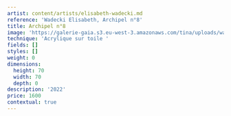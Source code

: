 ```yaml
---
artist: content/artists/elisabeth-wadecki.md
reference: 'Wadecki Elisabeth, Archipel n°8'
title: Archipel n°8
image: 'https://galerie-gaia.s3.eu-west-3.amazonaws.com/tina/uploads/wadecki-elisabeth/E.Wadecki Archipels n°8 2022 70x70cm 1600 euros.jpg'
technique: 'Acrylique sur toile '
fields: []
styles: []
weight: 0
dimensions:
  height: 70
  width: 70
  depth: 0
description: '2022'
price: 1600
contextual: true
---
```


